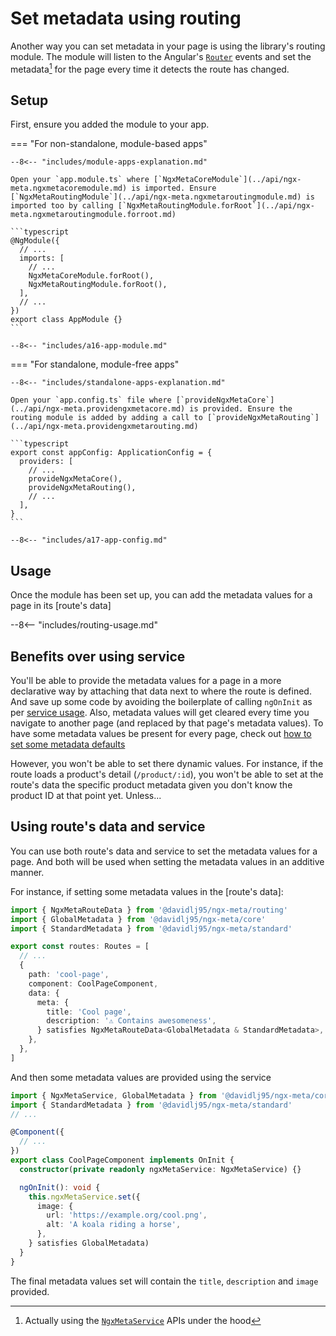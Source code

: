 # Set metadata using routing

Another way you can set metadata in your page is using the library's routing module. The module will listen to the Angular's [`Router`](https://angular.dev/api/router/Router) events and set the metadata[^1] for the page every time it detects the route has changed.

## Setup

First, ensure you added the module to your app.

=== "For non-standalone, module-based apps"

    --8<-- "includes/module-apps-explanation.md"

    Open your `app.module.ts` where [`NgxMetaCoreModule`](../api/ngx-meta.ngxmetacoremodule.md) is imported. Ensure [`NgxMetaRoutingModule`](../api/ngx-meta.ngxmetaroutingmodule.md) is imported too by calling [`NgxMetaRoutingModule.forRoot`](../api/ngx-meta.ngxmetaroutingmodule.forroot.md)

    ```typescript
    @NgModule({
      // ...
      imports: [
        // ...
        NgxMetaCoreModule.forRoot(),
        NgxMetaRoutingModule.forRoot(),
      ],
      // ...
    })
    export class AppModule {}
    ```

    --8<-- "includes/a16-app-module.md"

=== "For standalone, module-free apps"

    --8<-- "includes/standalone-apps-explanation.md"

    Open your `app.config.ts` file where [`provideNgxMetaCore`](../api/ngx-meta.providengxmetacore.md) is provided. Ensure the routing module is added by adding a call to [`provideNgxMetaRouting`](../api/ngx-meta.providengxmetarouting.md)

    ```typescript
    export const appConfig: ApplicationConfig = {
      providers: [
        // ...
        provideNgxMetaCore(),
        provideNgxMetaRouting(),
        // ...
      ],
    }
    ```

    --8<-- "includes/a17-app-config.md"

## Usage

Once the module has been set up, you can add the metadata values for a page in its [route's data]

--8<-- "includes/routing-usage.md"

## Benefits over using service

You'll be able to provide the metadata values for a page in a more declarative way by attaching that data next to where the route is defined. And save up some code by avoiding the boilerplate of calling `ngOnInit` as per [service usage](./set-metadata-using-service.md). Also, metadata values will get cleared every time you navigate to another page (and replaced by that page's metadata values). To have some metadata values be present for every page, check out [how to set some metadata defaults](./defaults.md)

However, you won't be able to set there dynamic values. For instance, if the route loads a product's detail (`/product/:id`), you won't be able to set at the route's data the specific product metadata given you don't know the product ID at that point yet. Unless...

## Using route's data and service

You can use both route's data and service to set the metadata values for a page. And both will be used when setting the metadata values in an additive manner.

For instance, if setting some metadata values in the [route's data]:

```typescript
import { NgxMetaRouteData } from '@davidlj95/ngx-meta/routing'
import { GlobalMetadata } from '@davidlj95/ngx-meta/core'
import { StandardMetadata } from '@davidlj95/ngx-meta/standard'

export const routes: Routes = [
  // ...
  {
    path: 'cool-page',
    component: CoolPageComponent,
    data: {
      meta: {
        title: 'Cool page',
        description: '⚠️ Contains awesomeness',
      } satisfies NgxMetaRouteData<GlobalMetadata & StandardMetadata>,
    },
  },
]
```

And then some metadata values are provided using the service

```typescript
import { NgxMetaService, GlobalMetadata } from '@davidlj95/ngx-meta/core'
import { StandardMetadata } from '@davidlj95/ngx-meta/standard'
// ...

@Component({
  // ...
})
export class CoolPageComponent implements OnInit {
  constructor(private readonly ngxMetaService: NgxMetaService) {}

  ngOnInit(): void {
    this.ngxMetaService.set({
      image: {
        url: 'https://example.org/cool.png',
        alt: 'A koala riding a horse',
      },
    } satisfies GlobalMetadata)
  }
}
```

The final metadata values set will contain the `title`, `description` and `image` provided.

[^1]: Actually using the [`NgxMetaService`](../api/ngx-meta.ngxmetaservice.md) APIs under the hood
